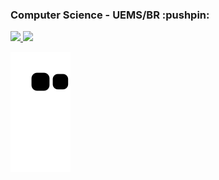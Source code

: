 <h3>Computer Science - UEMS/BR :pushpin:</h3>

 <div>
  <a href="https://github.com/lolincoln">
  <img height="180em" src="https://github-readme-stats.vercel.app/api?username=lolincoln&show_icons=true&theme=midnight-purple&include_all_commits=true&count_private=true"/>
  <img height="180em" src="https://github-readme-stats.vercel.app/api/top-langs/?username=lolincoln&layout=compact&langs_count=16&theme=midnight-purple"/>
</div>
 


  ![Snake animation](https://github.com/rafaballerini/rafaballerini/blob/output/github-contribution-grid-snake.svg)
